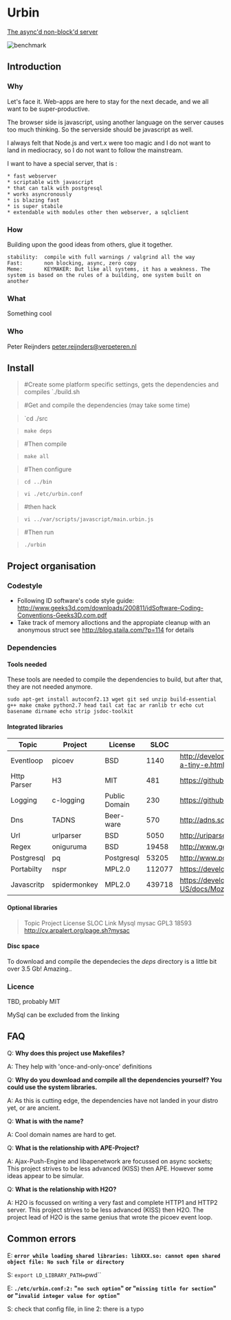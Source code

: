 # Urbin

[The async'd non-block'd server](http://www.urbin.info)

![benchmark](http://www.urbin.info/static/img/screenshot_benchmarks.png "benchmark on a crappy laptop")

## Introduction

### Why

Let's face it. Web-apps are here to stay for the next decade, and we all want to be super-productive.

The browser side is javascript, using another language on the server causes too much thinking. So the serverside should be javascript as well.

I always felt that Node.js and vert.x were too magic and I do not want to land in mediocracy, so I do not want to follow the mainstream.

I want to have a special server, that is :

	* fast webserver
	* scriptable with javascript
	* that can talk with postgresql
	* works asyncronously
	* is blazing fast 
	* is super stabile
	* extendable with modules other then webserver, a sqlclient 

### How

Building upon the good ideas from others, glue it together.

	stability:	compile with full warnings / valgrind all the way
	Fast:		non blocking, async, zero copy
	Meme:		KEYMAKER: But like all systems, it has a weakness. The system is based on the rules of a building, one system built on another



### What

Something cool

### Who

Peter Reijnders <peter.reijnders@verpeteren.nl>

## Install


>	#Create some platform specific settings, gets the dependencies and compiles
>	`./build.sh

>	#Get and compile the dependencies (may take some time)

>	`cd ./src

>	`make deps`

>	#Then compile

>	`make all`

>	#Then configure

>	`cd ../bin`

>	`vi ./etc/urbin.conf`

>	#then hack

>	`vi ../var/scripts/javascript/main.urbin.js`

>	#Then run

>	`./urbin`

## Project organisation

### Codestyle


* Following ID software's code style guide: http://www.geeks3d.com/downloads/200811/idSoftware-Coding-Conventions-Geeks3D.com.pdf
* Take track of memory alloctions and the appropiate cleanup with an anonymous struct see http://blog.staila.com/?p=114 for details

### Dependencies

#### Tools needed

These tools are needed to compile the dependencies to build, but after that, they are not needed anymore. 

`sudo apt-get install autoconf2.13 wget git sed unzip build-essential g++ make cmake python2.7 head tail cat tac ar ranlib tr echo cut basename dirname echo strip jsdoc-toolkit`

#### Integrated libraries

|	Topic		|	Project			|	License			|	SLOC	|	Link	|
|---------------|-------------------|-------------------|-----------|-----------|
|	Eventloop	|	picoev			|	BSD				|	  1140	|	http://developer.cybozu.co.jp/archives/kazuho/2009/08/picoev-a-tiny-e.html	|
|	Http Parser	|	H3				|	MIT				|	   481	|	https://github.com/c9s/h3	|
|	Logging		|	c-logging		|	Public Domain	|	   230	|	https://github.com/dhess/c-logging	|
|	Dns			|	TADNS			|	Beer-ware		|	   570	|	http://adns.sourceforge.net/	|
|	Url			|	urlparser		|	BSD				|	  5050	|	http://uriparser.sourceforge.net/	|
|	Regex		|	oniguruma		|	BSD				|	 19458	|	http://www.geocities.jp/kosako3/oniguruma/	|
|	Postgresql	|	pq				|	Postgresql		|	 53205	|	http://www.postgresql.org/docs/9.4/static/libpq.html	|
|	Portabilty	|	nspr			|	MPL2.0			|	112077	|	https://developer.mozilla.org/en-US/docs/Mozilla/Projects/NSPR	|
|	Javascritp	|	spidermonkey	|	MPL2.0			|	439718	|	https://developer.mozilla.org/en-US/docs/Mozilla/Projects/SpiderMonkey	|

#### Optional libraries

>	Topic		Project			License			SLOC		Link
>	Mysql		mysac			GPL3			18593		http://cv.arpalert.org/page.sh?mysac

#### Disc space

To download and compile the dependecies the *deps* directory is a little bit over 3.5 Gb! Amazing..

### Licence

TBD, probably MIT

MySql can be excluded from the linking

## FAQ

Q:	**Why does this project use Makefiles?**

A:	They help with 'once-and-only-once' definitions

Q:	**Why do you download and compile all the dependencies yourself? You could use the system libraries.**

A:	As this is cutting edge, the dependencies have not landed in your distro yet, or are ancient.

Q:	**What is with the name?**

A:	Cool domain names are hard to get.

Q:	**What is the relationship with APE-Project?**

A:	Ajax-Push-Engine and libapenetwork are focussed on async sockets; This project strives to be less advanced (KISS) then APE. However some ideas appear to be simular.

Q:	**What is the relationship with H2O?**

A:	H2O is focussed on writing a very fast and complete HTTP1 and HTTP2 server. This project strives to be less advanced (KISS) then H2O. The project lead of H2O is the same genius that wrote the picoev event loop.

## Common errors

E:	**`error while loading shared libraries: libXXX.so: cannot open shared object file: No such file or directory`**

S: `export LD_LIBRARY_PATH=`pwd``

E: **`./etc/urbin.conf:2:` "`no such option`" or "`missing title for section`" or "`invalid integer value for option`"**

S: check that config file, in line 2: there is a typo
